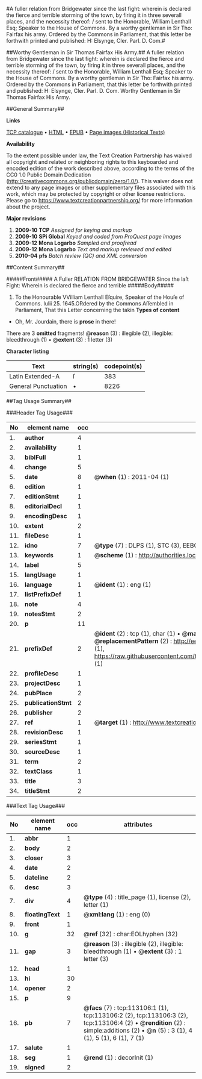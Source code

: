 #A fuller relation from Bridgewater since the last fight: wherein is declared the fierce and terrible storming of the town, by firing it in three severall places, and the necessity thereof: / sent to the Honorable, William Lenthall Esq; Speaker to the House of Commons. By a worthy gentleman in Sir Tho: Fairfax his army. Ordered by the Commons in Parliament, that this letter be forthwith printed and published: H: Elsynge, Cler. Parl. D. Com.#

##Worthy Gentleman in Sir Thomas Fairfax His Army.##
A fuller relation from Bridgewater since the last fight: wherein is declared the fierce and terrible storming of the town, by firing it in three severall places, and the necessity thereof: / sent to the Honorable, William Lenthall Esq; Speaker to the House of Commons. By a worthy gentleman in Sir Tho: Fairfax his army. Ordered by the Commons in Parliament, that this letter be forthwith printed and published: H: Elsynge, Cler. Parl. D. Com.
Worthy Gentleman in Sir Thomas Fairfax His Army.

##General Summary##

**Links**

[TCP catalogue](http://www.ota.ox.ac.uk/tcp/)  • 
[HTML](http://tei.it.ox.ac.uk/tcp/Texts-HTML/free/A85/A85079.html)  • 
[EPUB](http://tei.it.ox.ac.uk/tcp/Texts-EPUB/free/A85/A85079.epub) • 
[Page images (Historical Texts)](https://historicaltexts.jisc.ac.uk/eebo-99860979e)

**Availability**

To the extent possible under law, the Text Creation Partnership has waived all copyright and related or neighboring rights to this keyboarded and encoded edition of the work described above, according to the terms of the CC0 1.0 Public Domain Dedication (http://creativecommons.org/publicdomain/zero/1.0/). This waiver does not extend to any page images or other supplementary files associated with this work, which may be protected by copyright or other license restrictions. Please go to https://www.textcreationpartnership.org/ for more information about the project.

**Major revisions**

1. __2009-10__ __TCP__ *Assigned for keying and markup*
1. __2009-10__ __SPi Global__ *Keyed and coded from ProQuest page images*
1. __2009-12__ __Mona Logarbo__ *Sampled and proofread*
1. __2009-12__ __Mona Logarbo__ *Text and markup reviewed and edited*
1. __2010-04__ __pfs__ *Batch review (QC) and XML conversion*

##Content Summary##

#####Front#####
A Fuller RELATION FROM BRIDGEWATER Since the laſt Fight: Wherein is declared the fierce and terrible
#####Body#####

1. To the Honourable VVilliam Lenthall Eſquire, Speaker of the Houſe of Commons.
Iulii 25. 1645.ORdered by the Commons Aſſembled in Parliament, That this Letter concerning the takin
**Types of content**

  * Oh, Mr. Jourdain, there is **prose** in there!

There are 3 **omitted** fragments! 
 @__reason__ (3) : illegible (2), illegible: bleedthrough (1)  •  @__extent__ (3) : 1 letter (3)

**Character listing**


|Text|string(s)|codepoint(s)|
|---|---|---|
|Latin Extended-A|ſ|383|
|General Punctuation|•|8226|

##Tag Usage Summary##

###Header Tag Usage###

|No|element name|occ|attributes|
|---|---|---|---|
|1.|__author__|4||
|2.|__availability__|1||
|3.|__biblFull__|1||
|4.|__change__|5||
|5.|__date__|8| @__when__ (1) : 2011-04 (1)|
|6.|__edition__|1||
|7.|__editionStmt__|1||
|8.|__editorialDecl__|1||
|9.|__encodingDesc__|1||
|10.|__extent__|2||
|11.|__fileDesc__|1||
|12.|__idno__|7| @__type__ (7) : DLPS (1), STC (3), EEBO-CITATION (1), PROQUEST (1), VID (1)|
|13.|__keywords__|1| @__scheme__ (1) : http://authorities.loc.gov/ (1)|
|14.|__label__|5||
|15.|__langUsage__|1||
|16.|__language__|1| @__ident__ (1) : eng (1)|
|17.|__listPrefixDef__|1||
|18.|__note__|4||
|19.|__notesStmt__|2||
|20.|__p__|11||
|21.|__prefixDef__|2| @__ident__ (2) : tcp (1), char (1)  •  @__matchPattern__ (2) : ([0-9\-]+):([0-9IVX]+) (1), (.+) (1)  •  @__replacementPattern__ (2) : http://eebo.chadwyck.com/downloadtiff?vid=$1&page=$2 (1), https://raw.githubusercontent.com/textcreationpartnership/Texts/master/tcpchars.xml#$1 (1)|
|22.|__profileDesc__|1||
|23.|__projectDesc__|1||
|24.|__pubPlace__|2||
|25.|__publicationStmt__|2||
|26.|__publisher__|2||
|27.|__ref__|1| @__target__ (1) : http://www.textcreationpartnership.org/docs/. (1)|
|28.|__revisionDesc__|1||
|29.|__seriesStmt__|1||
|30.|__sourceDesc__|1||
|31.|__term__|2||
|32.|__textClass__|1||
|33.|__title__|3||
|34.|__titleStmt__|2||


###Text Tag Usage###

|No|element name|occ|attributes|
|---|---|---|---|
|1.|__abbr__|1||
|2.|__body__|2||
|3.|__closer__|3||
|4.|__date__|2||
|5.|__dateline__|2||
|6.|__desc__|3||
|7.|__div__|4| @__type__ (4) : title_page (1), license (2), letter (1)|
|8.|__floatingText__|1| @__xml:lang__ (1) : eng (0)|
|9.|__front__|1||
|10.|__g__|32| @__ref__ (32) : char:EOLhyphen (32)|
|11.|__gap__|3| @__reason__ (3) : illegible (2), illegible: bleedthrough (1)  •  @__extent__ (3) : 1 letter (3)|
|12.|__head__|1||
|13.|__hi__|30||
|14.|__opener__|2||
|15.|__p__|9||
|16.|__pb__|7| @__facs__ (7) : tcp:113106:1 (1), tcp:113106:2 (2), tcp:113106:3 (2), tcp:113106:4 (2)  •  @__rendition__ (2) : simple:additions (2)  •  @__n__ (5) : 3 (1), 4 (1), 5 (1), 6 (1), 7 (1)|
|17.|__salute__|1||
|18.|__seg__|1| @__rend__ (1) : decorInit (1)|
|19.|__signed__|2||

